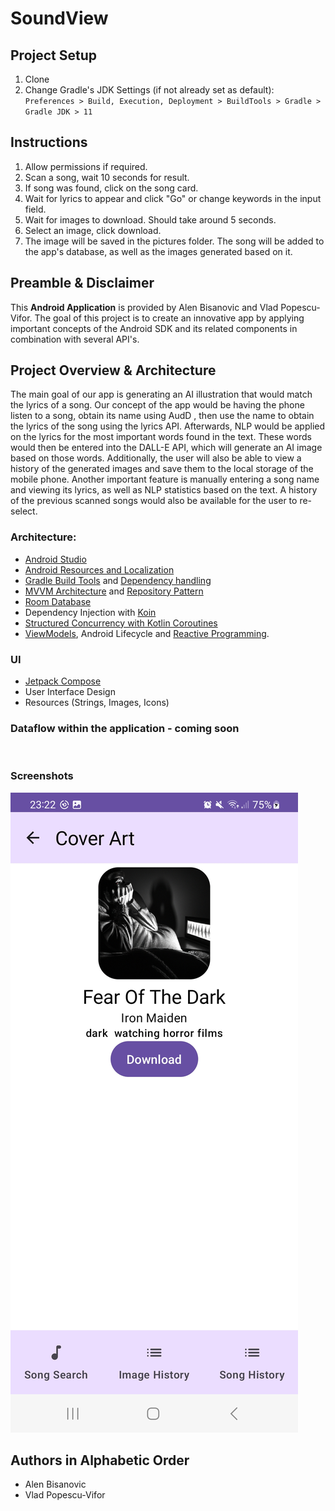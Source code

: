 # SoundView
## Project Setup

1. Clone
1. Change Gradle's JDK Settings (if not already set as default): 
`Preferences > Build, Execution, Deployment > BuildTools > Gradle > Gradle JDK > 11`

## Instructions
1. Allow permissions if required.
2. Scan a song, wait 10 seconds for result.
3. If song was found, click on the song card.
4. Wait for lyrics to appear and click "Go" or change keywords in the input field.
5. Wait for images to download. Should take around 5 seconds.
6. Select an image, click download. 
7. The image will be saved in the pictures folder. The song will be added to the app's database, as well as the images generated based on it.

## Preamble & Disclaimer

This **Android Application** is provided by Alen Bisanovic and Vlad Popescu-Vifor. The goal of this project is to create an innovative app by applying important concepts of the Android SDK and its related components in combination with several API's. 


## Project Overview & Architecture

The main goal of our app is generating an AI illustration that would match the lyrics of a song.
Our concept of the app would be having the phone listen to a song, obtain its name using AudD , then use the name to obtain the lyrics of the song using the lyrics API. Afterwards, NLP would be applied on the lyrics for the most important words found in the text. These words would then be entered into the DALL-E API, which will generate an AI image based on those words. 
Additionally, the user will also be able to view a history of the generated images and save them to the local storage of the mobile phone. Another important feature is manually entering a song name  and viewing its lyrics, as well as NLP statistics based on the text. A history of the previous scanned songs would also be available for the user to re-select. 

### Architecture: 

* [Android Studio](https://developer.android.com/studio/)
* [Android Resources and Localization](https://developer.android.com/guide/topics/resources/providing-resources)
* [Gradle Build Tools](https://gradle.org/) and [Dependency handling](https://developer.android.com/studio/build/dependencies)
* [MVVM Architecture](https://developer.android.com/jetpack/guide) and [Repository Pattern](https://developer.android.com/jetpack/guide#overview)
* [Room Database](https://developer.android.com/training/data-storage/room)
* Dependency Injection with [Koin](https://insert-koin.io/)
* [Structured Concurrency with Kotlin Coroutines](https://developer.android.com/kotlin/coroutines)
* [ViewModels](https://developer.android.com/topic/libraries/architecture/viewmodel), Android Lifecycle and [Reactive Programming](https://en.wikipedia.org/wiki/Reactive_programming).

### UI
* [Jetpack Compose](https://developer.android.com/jetpack/compose/documentation)
* User Interface Design
* Resources (Strings, Images, Icons)

### Dataflow within the application - coming soon
<br />

### Screenshots 
![choose](choose.jpg)
## Authors in Alphabetic Order

* Alen Bisanovic 
* Vlad Popescu-Vifor

